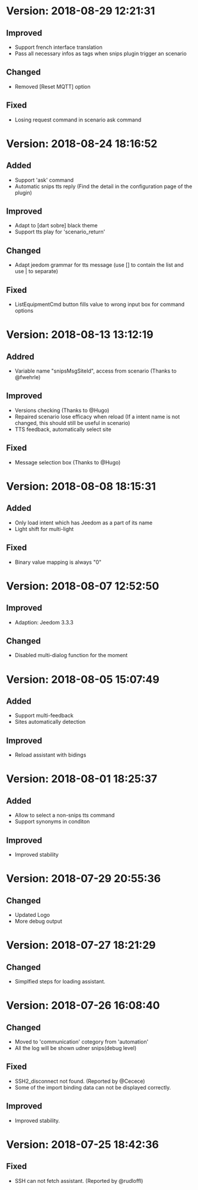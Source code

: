 
# Version: 2018-08-29 12:21:31

## Improved
- Support french interface translation
- Pass all necessary infos as tags when snips plugin trigger an scenario

## Changed
- Removed [Reset MQTT] option

## Fixed
- Losing request command in scenario ask command

# Version: 2018-08-24 18:16:52

## Added
- Support 'ask' command
- Automatic snips tts reply (Find the detail in the configuration page of the plugin)

## Improved
- Adapt to [dart sobre] black theme
- Support tts play for 'scenario_return'

## Changed
- Adapt jeedom grammar for tts message (use [] to contain the list and use | to separate)

## Fixed
- ListEquipmentCmd button fills value to wrong input box for command options


# Version: 2018-08-13 13:12:19
## Addred
- Variable name "snipsMsgSiteId", access from scenario (Thanks to @fwehrle)

## Improved
- Versions checking (Thanks to @Hugo)
- Repaired scenario lose efficacy when reload (If a intent name is not changed, this should still be useful in scenario)
- TTS feedback, automatically select site

## Fixed
- Message selection box (Thanks to @Hugo)

# Version: 2018-08-08 18:15:31
## Added
- Only load intent which has Jeedom as a part of its name
- Light shift for multi-light

## Fixed
- Binary value mapping is always "0"

# Version: 2018-08-07 12:52:50
## Improved
- Adaption: Jeedom 3.3.3

## Changed
- Disabled multi-dialog function for the moment

# Version: 2018-08-05 15:07:49
## Added
- Support multi-feedback
- Sites automatically detection

## Improved
- Reload assistant with bidings

# Version: 2018-08-01 18:25:37
## Added
- Allow to select a non-snips tts command
- Support synonyms in conditon

## Improved
- Improved stability

# Version: 2018-07-29 20:55:36
## Changed
- Updated Logo
- More debug output

# Version: 2018-07-27 18:21:29
## Changed
- Simplfied steps for loading assistant. 

# Version: 2018-07-26 16:08:40
## Changed
- Moved to 'communication' cotegory from 'automation'
- All the log will be shown udner snips(debug level)

## Fixed
- SSH2_disconnect not found. (Reported by @Cecece)
- Some of the import binding data can not be displayed correctly.

## Improved
- Improved stability.

# Version: 2018-07-25 18:42:36
## Fixed
- SSH can not fetch assistant. (Reported by @rudloffl)

